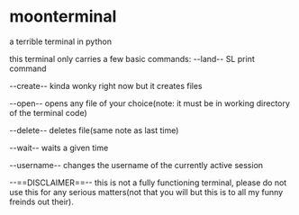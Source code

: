 # moonterminal
a terrible terminal in python

this terminal only carries a few basic commands:
--land--
SL print command


--create--
kinda wonky right now but it creates files


--open--
opens any file of your choice(note: it must be in working directory of the terminal code)


--delete--
deletes file(same note as last time)

 
--wait--
waits a given time


--username--
changes the username of the currently active session


--==DISCLAIMER==--
this is not a fully functioning terminal, please do not use this for any serious matters(not that you will but this is to all my funny freinds out their).
